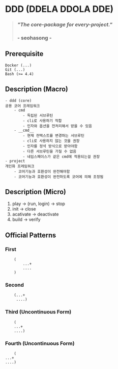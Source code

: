 # DDD (DDELA DDOLA DDE)
> ### *"The core-package for every-project."*
> ### - seohasong -

## Prerequisite
```
Docker (...)
Git (...)
Bash (>= 4.4)
```

## Description (Macro)
```
- ddd (core)
공용 코어 프레임워크
    - cmd
        - 독립된 서브루틴
        - cli로 사용하기 적합
        - 인자와 옵션을 전처리해서 받을 수 있음
    - __cmd__
        - 현재 컨택스트를 변경하는 서브루틴
        - cli로 사용하지 않는 것을 권장
        - 인자를 정석 방식으로 받아야함
        - 다른 서브루틴을 가질 수 없음
        - 네임스페이스가 같은 cmd에 적용되는걸 권장
- project
개인화 프레임워크
    - 코어기능과 호환성이 완전해야함
    - 코어기능과 호환성이 완전하도록 코어에 의해 조정됨
```

## Description (Micro)
1. play -> (run, login) -> stop
1. init -> close
1. acativate -> deactivate
1. build -> verify

## Official Patterns
### First
```
    (
        ...+
        ....
    )
```
### Second
```
    (...+
     ....)
```
### Third (Uncontinuous Form)
```
    (
    ...+
    ....)
```
### Fourth (Uncontinuous Form)
```
    (
...+
....)
```

